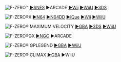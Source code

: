 <!--

<details>
<summary>layout: page
title: ""
permalink: https://jeuxsf.github.io/JSF/nintendo/fzero/

</details>
  
#### hidden field with metadata

-->

![F-ZERO™](https://www.mobygames.com/images/covers/l/41005-f-zero-snes-front-cover.png)
[►SNES](https://ouo.io/P3l6lM) ►ARCADE [►Wii](https://ouo.io/P3l6lM) [►WiiU](https://ouo.io/ahKNzGM) [►3DS](https://ouo.io/11R08g)

![F-ZERO®X](https://www.mobygames.com/images/covers/l/6976-f-zero-x-nintendo-64-front-cover.jpg)
[►N64](https://ouo.io/fPtRZG) [►N64DD]() [►iQue](https://ouo.io/7qbDtH) [►Wii](https://ouo.io/18na8D) [►WiiU](https://ouo.io/h28r5)

![F-ZERO® MAXIMUM VELOCITY](https://www.mobygames.com/images/covers/l/37385-f-zero-maximum-velocity-game-boy-advance-front-cover.jpg)
[►GBA](https://ouo.io/VtJfHo) [►3DS](https://ouo.io/58WjG6) [►WiiU](https://ouo.io/1GGKV6)

![F-ZERO®GX](https://www.mobygames.com/images/covers/l/24195-f-zero-gx-gamecube-front-cover.jpg)
[►NGC](https://ouo.io/g7h7uo) ►ARCADE

![F-ZERO® GPLEGEND](https://www.mobygames.com/images/covers/l/59930-f-zero-gp-legend-game-boy-advance-front-cover.jpg)
[►GBA](https://ouo.io/YEGS62) [►WiiU](https://ouo.io/D1GS4t)

![F-ZERO® CLIMAX](https://cdromance.com/wp-content/uploads/2018/11/61758_front.jpg)
[►GBA](https://ouo.io/2QZHpO) ►WiiU
